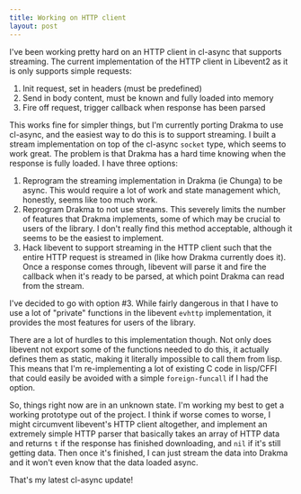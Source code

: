 ```yaml
---
title: Working on HTTP client
layout: post
---
```


I've been working pretty hard on an HTTP client in cl-async that supports
streaming. The current implementation of the HTTP client in Libevent2 as it is
only supports simple requests:

 1. Init request, set in headers (must be predefined)
 2. Send in body content, must be known and fully loaded into memory
 3. Fire off request, trigger callback when response has been parsed

This works fine for simpler things, but I'm currently porting Drakma to use
cl-async, and the easiest way to do this is to support streaming. I built a
stream implementation on top of the cl-async `socket` type, which seems to work
great. The problem is that Drakma has a hard time knowing when the response is
fully loaded. I have three options:

 1. Reprogram the streaming implementation in Drakma (ie Chunga) to be async.
 This would require a lot of work and state management which, honestly, seems
 like too much work.
 2. Reprogram Drakma to not use streams. This severely limits the number of
 features that Drakma implements, some of which may be crucial to users of the
 library. I don't really find this method acceptable, although it seems to be 
 the easiest to implement.
 3. Hack libevent to support streaming in the HTTP client such that the entire
 HTTP request is streamed in (like how Drakma currently does it). Once a
 response comes through, libevent will parse it and fire the callback when it's
 ready to be parsed, at which point Drakma can read from the stream.

I've decided to go with option #3. While fairly dangerous in that I have to
use a lot of "private" functions in the libevent `evhttp` implementation, it
provides the most features for users of the library.

There are a lot of hurdles to this implementation though. Not only does
libevent not export some of the functions needed to do this, it actually
defines them as static, making it literally impossible to call them from lisp.
This means that I'm re-implementing a lot of existing C code in lisp/CFFI that
could easily be avoided with a simple `foreign-funcall` if I had the option.

So, things right now are in an unknown state. I'm working my best to get a
working prototype out of the project. I think if worse comes to worse, I might
circumvent libevent's HTTP client altogether, and implement an extremely simple
HTTP parser that basically takes an array of HTTP data and returns `t` if the
response has finished downloading, and `nil` if it's still getting data. Then
once it's finished, I can just stream the data into Drakma and it won't even
know that the data loaded async.

That's my latest cl-async update!
